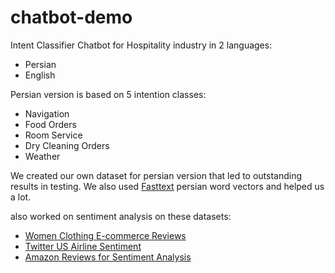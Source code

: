 # chatbot-demo
Intent Classifier Chatbot for Hospitality industry in 2 languages:

* Persian
* English

Persian version is based on 5 intention classes:

* Navigation
* Food Orders
* Room Service
* Dry Cleaning Orders
* Weather

We created our own dataset for persian version that led to outstanding results in testing. We also used [Fasttext](https://fasttext.cc/docs/en/english-vectors.html) persian word vectors and helped us a lot.

also worked on sentiment analysis on these datasets:

* [Women Clothing E-commerce Reviews](https://www.kaggle.com/s156991/women-clothing-ecommerce-reviews)
* [Twitter US Airline Sentiment](https://www.kaggle.com/crowdflower/twitter-airline-sentiment)
* [Amazon Reviews for Sentiment Analysis](https://www.kaggle.com/bittlingmayer/amazonreviews)
